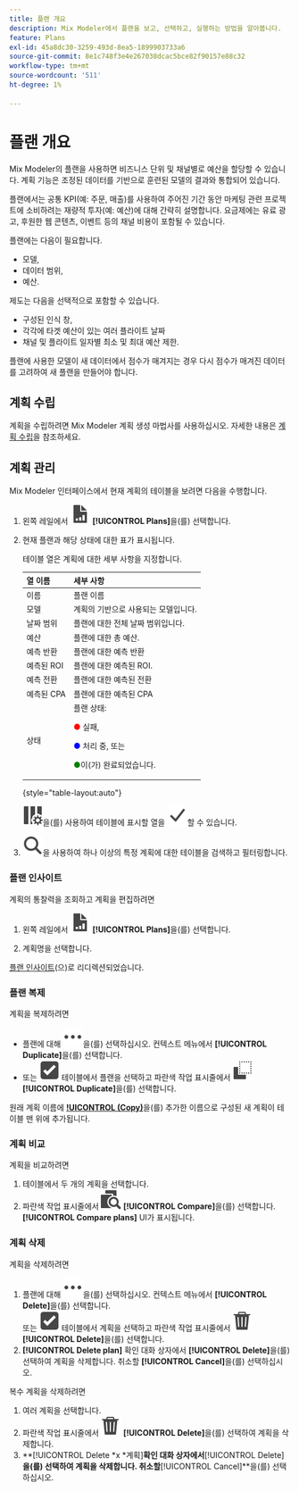 ```yaml
---
title: 플랜 개요
description: Mix Modeler에서 플랜을 보고, 선택하고, 실행하는 방법을 알아봅니다.
feature: Plans
exl-id: 45a8dc30-3259-493d-8ea5-1899903733a6
source-git-commit: 8e1c748f3e4e267038dcac5bce82f90157e88c32
workflow-type: tm+mt
source-wordcount: '511'
ht-degree: 1%

---
```


# 플랜 개요

Mix Modeler의 플랜을 사용하면 비즈니스 단위 및 채널별로 예산을 할당할 수 있습니다. 계획 기능은 조정된 데이터를 기반으로 훈련된 모델의 결과와 통합되어 있습니다.

플랜에서는 공통 KPI(예: 주문, 매출)를 사용하여 주어진 기간 동안 마케팅 관련 프로젝트에 소비하려는 재량적 투자(예: 예산)에 대해 간략히 설명합니다. 요금제에는 유료 광고, 후원한 웹 콘텐츠, 이벤트 등의 채널 비용이 포함될 수 있습니다.

플랜에는 다음이 필요합니다.

- 모델,
- 데이터 범위,
- 예산.

제도는 다음을 선택적으로 포함할 수 있습니다.

- 구성된 인식 창,
- 각각에 타겟 예산이 있는 여러 플라이트 날짜
- 채널 및 플라이트 일자별 최소 및 최대 예산 제한.

플랜에 사용한 모델이 새 데이터에서 점수가 매겨지는 경우 다시 점수가 매겨진 데이터를 고려하여 새 플랜을 만들어야 합니다.


## 계획 수립

계획을 수립하려면 Mix Modeler 계획 생성 마법사를 사용하십시오. 자세한 내용은 [계획 수립](build.md)을 참조하세요.

## 계획 관리

Mix Modeler 인터페이스에서 현재 계획의 테이블을 보려면 다음을 수행합니다.

1. 왼쪽 레일에서 ![](/help/assets/icons/FileChart.svg) **[!UICONTROL Plans]**&#x200B;을(를) 선택합니다.

1. 현재 플랜과 해당 상태에 대한 표가 표시됩니다.

   테이블 열은 계획에 대한 세부 사항을 지정합니다.

   | 열 이름 | 세부 사항 |
   |---|---|
   | 이름 | 플랜 이름 |
   | 모델 | 계획의 기반으로 사용되는 모델입니다. |
   | 날짜 범위 | 플랜에 대한 전체 날짜 범위입니다. |
   | 예산 | 플랜에 대한 총 예산. |
   | 예측 반환 | 플랜에 대한 예측 반환 |
   | 예측된 ROI | 플랜에 대한 예측된 ROI. |
   | 예측 전환 | 플랜에 대한 예측된 전환 |
   | 예측된 CPA | 플랜에 대한 예측된 CPA |
   | 상태 | 플랜 상태: <p><span style="color:red">●</span> 실패, <p><span style="color:blue">●</span> 처리 중, 또는 <p><span style="color:green">●</span>이(가) 완료되었습니다. |

   {style="table-layout:auto"}

   ![ColumnSetting](/help/assets/icons/ColumnSetting.svg)을(를) 사용하여 테이블에 표시할 열을 ![확인 표시](/help/assets/icons/Checkmark.svg)할 수 있습니다.

1. ![검색](/help/assets/icons/Search.svg)을 사용하여 하나 이상의 특정 계획에 대한 테이블을 검색하고 필터링합니다.

### 플랜 인사이트

계획의 통찰력을 조회하고 계획을 편집하려면

1. 왼쪽 레일에서 ![PLan](/help/assets/icons/FileChart.svg) **[!UICONTROL Plans]**&#x200B;을(를) 선택합니다.

1. 계획명을 선택합니다.

[플랜 인사이트](insights.md)(으)로 리디렉션되었습니다.


### 플랜 복제

계획을 복제하려면

- 플랜에 대해 ![자세히](/help/assets/icons/More.svg)을(를) 선택하십시오. 컨텍스트 메뉴에서 **[!UICONTROL Duplicate]**&#x200B;을(를) 선택합니다.
- 또는 ![SelectBox](/help/assets/icons/SelectBox.svg) 테이블에서 플랜을 선택하고 파란색 작업 표시줄에서 ![복사](/help/assets/icons/Copy.svg) **[!UICONTROL Duplicate]**&#x200B;을(를) 선택합니다.

원래 계획 이름에 **[!UICONTROL (Copy)](_n_)**&#x200B;을(를) 추가한 이름으로 구성된 새 계획이 테이블 맨 위에 추가됩니다.

### 계획 비교

계획을 비교하려면

1. 테이블에서 두 개의 계획을 선택합니다.
1. 파란색 작업 표시줄에서 ![비교](/help/assets/icons/Compare.svg) **[!UICONTROL Compare]**&#x200B;을(를) 선택합니다. **[!UICONTROL Compare plans]** UI가 표시됩니다.


### 계획 삭제

계획을 삭제하려면

1. 플랜에 대해 ![자세히](/help/assets/icons/More.svg)을(를) 선택하십시오. 컨텍스트 메뉴에서 **[!UICONTROL Delete]**&#x200B;을(를) 선택합니다. <br/>또는 ![SelectBox](/help/assets/icons/SelectBox.svg) 테이블에서 계획을 선택하고 파란색 작업 표시줄에서 ![삭제](/help/assets/icons/Delete.svg) **[!UICONTROL Delete]**&#x200B;을(를) 선택합니다.
1. **[!UICONTROL Delete plan]** 확인 대화 상자에서 **[!UICONTROL Delete]**&#x200B;을(를) 선택하여 계획을 삭제합니다. 취소할 **[!UICONTROL Cancel]**&#x200B;을(를) 선택하십시오.

복수 계획을 삭제하려면

1. 여러 계획을 선택합니다.
1. 파란색 작업 표시줄에서 ![삭제](/help/assets/icons/Delete.svg) **[!UICONTROL Delete]**&#x200B;을(를) 선택하여 계획을 삭제합니다.
1. **[!UICONTROL Delete *x *계획]**확인 대화 상자에서&#x200B;**[!UICONTROL Delete]**을(를) 선택하여 계획을 삭제합니다. 취소할&#x200B;**[!UICONTROL Cancel]**을(를) 선택하십시오.


